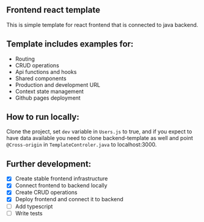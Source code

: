 ## Frontend react template

This is simple template for react frontend that is connected to java backend.

## Template includes examples for:

- Routing
- CRUD operations
- Api functions and hooks
- Shared components
- Production and development URL
- Context state management
- Github pages deployment

## How to run locally:

Clone the project, set `dev` variable in `Users.js` to true, and if you expect to have data available you need to clone backend-template as well and point `@Cross-origin` in `TemplateControler.java` to localhost:3000.

## Further development:

- [x] Create stable frontend infrastructure
- [x] Connect frontend to backend locally
- [x] Create CRUD operations
- [x] Deploy frontend and connect it to backend
- [ ] Add typescript
- [ ] Write tests
